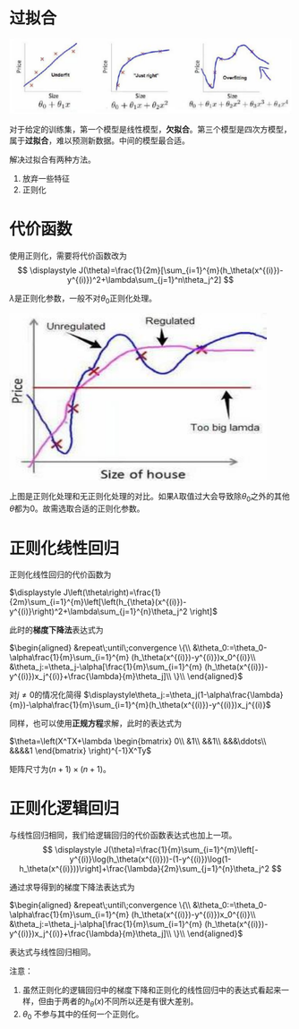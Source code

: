 # 过拟合
![拟合的三种情况](image/2021-06-14-16-34-07.png)

对于给定的训练集，第一个模型是线性模型，**欠拟合**。第三个模型是四次方模型，属于**过拟合**，难以预测新数据。中间的模型最合适。

解决过拟合有两种方法。

1. 放弃一些特征
2. 正则化

#  代价函数
使用正则化，需要将代价函数改为
$$
\displaystyle J(\theta)=\frac{1}{2m}[\sum_{i=1}^{m}(h_\theta(x^{(i)})-y^{(i)})^2+\lambda\sum_{j=1}^n\theta_j^2]
$$

$\lambda$是正则化参数，一般不对$\theta_0$正则化处理。

![正则化处理](image/2021-06-14-16-45-24.png)

上图是正则化处理和无正则化处理的对比。如果$\lambda$取值过大会导致除$\theta_0$之外的其他$\theta$都为0。故需选取合适的正则化参数。

# 正则化线性回归
正则化线性回归的代价函数为

$\displaystyle J\left(\theta\right)=\frac{1}{2m}\sum_{i=1}^{m}\left[\left(h_{\theta}(x^{(i)})-y^{(i)}\right)^2+\lambda\sum_{j=1}^{n}\theta_j^2 \right]$

此时的**梯度下降法**表达式为

$\begin{aligned}
&repeat\;until\;convergence
\{\\
&\theta_0:=\theta_0-\alpha\frac{1}{m}\sum_{i=1}^{m} (h_\theta(x^{(i)})-y^{(i)})x_0^{(i)}\\
&\theta_j:=\theta_j-\alpha[\frac{1}{m}\sum_{i=1}^{m} (h_\theta(x^{(i)})-y^{(i)})x_j^{(i)}+\frac{\lambda}{m}\theta_j]\\
\}\\
\end{aligned}$

对$j\neq0$的情况化简得
$\displaystyle\theta_j:=\theta_j(1-\alpha\frac{\lambda}{m})-\alpha\frac{1}{m}\sum_{i=1}^{m}(h_\theta(x^{(i)})-y^{(i)})x_j^{(i)}$

同样，也可以使用**正规方程**求解，此时的表达式为

$\theta=\left(X^TX+\lambda
\begin{bmatrix}
0\\
&1\\
&&1\\
&&&\ddots\\
&&&&1
\end{bmatrix}
\right)^{-1}X^Ty$

矩阵尺寸为$(n+1)\times(n+1)$。

# 正则化逻辑回归

与线性回归相同，我们给逻辑回归的代价函数表达式也加上一项。
$$
\displaystyle J(\theta)=\frac{1}{m}\sum_{i=1}^{m}\left[-y^{(i)}\log(h_\theta(x^{(i)}))-(1-y^{(i)})\log(1-h_\theta(x^{(i)}))\right]+\frac{\lambda}{2m}\sum_{j=1}^{n}\theta_j^2
$$

通过求导得到的梯度下降法表达式为

$\begin{aligned}
&repeat\;until\;convergence
\{\\
&\theta_0:=\theta_0-\alpha\frac{1}{m}\sum_{i=1}^{m} (h_\theta(x^{(i)})-y^{(i)})x_0^{(i)}\\
&\theta_j:=\theta_j-\alpha[\frac{1}{m}\sum_{i=1}^{m} (h_\theta(x^{(i)})-y^{(i)})x_j^{(i)}+\frac{\lambda}{m}\theta_j]\\
\}\\
\end{aligned}$

表达式与线性回归相同。

注意：
1.  虽然正则化的逻辑回归中的梯度下降和正则化的线性回归中的表达式看起来一样，但由于两者的$h_\theta(x)$不同所以还是有很大差别。
2.  $\theta_0$ 不参与其中的任何一个正则化。